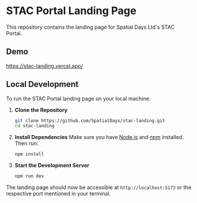 # STAC Portal Landing Page

This repository contains the landing page for Spatial Days Ltd's STAC Portal.

## Demo
https://stac-landing.vercel.app/

## Local Development

To run the STAC Portal landing page on your local machine:

1. **Clone the Repository**
    ```bash
    git clone https://github.com/SpatialDays/stac-landing.git
    cd stac-landing
    ```

2. **Install Dependencies**
    Make sure you have [Node.js](https://nodejs.org/) and [npm](https://www.npmjs.com/) installed. Then run:
    ```bash
    npm install
    ```

3. **Start the Development Server**
    ```bash
    npm run dev
    ```

The landing page should now be accessible at `http://localhost:5173` or the respective port mentioned in your terminal.
